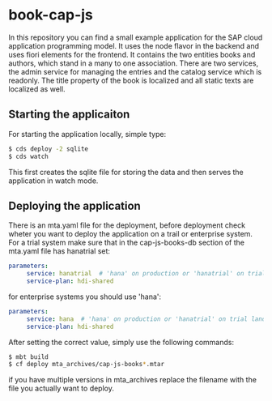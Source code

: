 # book-cap-js

In this repository you can find a small example application for the SAP cloud application programming model. It uses the node flavor in the backend and uses fiori elements for the frontend. It contains the two entities books and authors, which stand in a many to one association. There are two services, the admin service for managing the entries and the catalog service which is readonly.
The title property of the book is localized and all static texts are localized as well.


## Starting the applicaiton
For starting the application locally, simple type:

```sh
$ cds deploy -2 sqlite
$ cds watch
```

This first creates the sqlite file for storing the data and then serves the application in watch mode.


## Deploying the application
There is an mta.yaml file for the deployment, before deployment check wheter you want to deploy the application on a trail or enterprise system.
For a trial system make sure that in the cap-js-books-db section of the mta.yaml file has hanatrial set:

```yaml
parameters:
     service: hanatrial  # 'hana' on production or 'hanatrial' on trial landscapes
     service-plan: hdi-shared
```

for enterprise systems you should use 'hana':
```yaml
parameters:
     service: hana  # 'hana' on production or 'hanatrial' on trial landscapes
     service-plan: hdi-shared
```


After setting the correct value, simply use the following commands:
```sh
$ mbt build
$ cf deploy mta_archives/cap-js-books*.mtar
```

if you have multiple versions in mta_archives replace the filename with the file you actually want to deploy.
